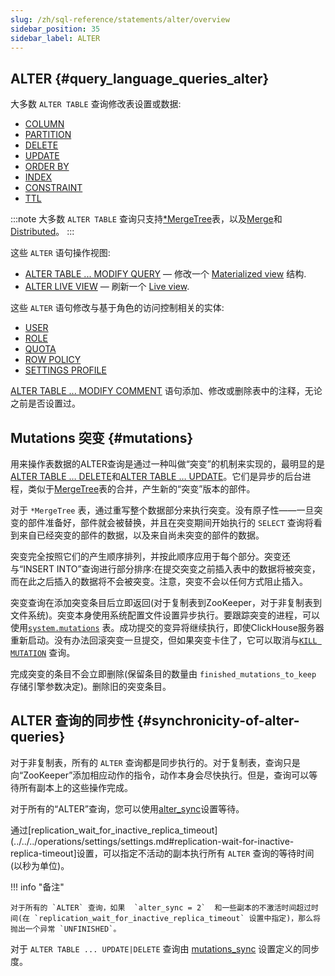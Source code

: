 ```yaml
---
slug: /zh/sql-reference/statements/alter/overview
sidebar_position: 35
sidebar_label: ALTER
---
```


## ALTER {#query_language_queries_alter}

大多数 `ALTER TABLE` 查询修改表设置或数据:

-   [COLUMN](../../../sql-reference/statements/alter/column.mdx)
-   [PARTITION](../../../sql-reference/statements/alter/partition.mdx)
-   [DELETE](../../../sql-reference/statements/alter/delete.md)
-   [UPDATE](../../../sql-reference/statements/alter/update.md)
-   [ORDER BY](../../../sql-reference/statements/alter/order-by.md)
-   [INDEX](../../../sql-reference/statements/alter/index/index.md)
-   [CONSTRAINT](../../../sql-reference/statements/alter/constraint.md)
-   [TTL](../../../sql-reference/statements/alter/ttl.md)

:::note
大多数 `ALTER TABLE` 查询只支持[\*MergeTree](../../../engines/table-engines/mergetree-family/index.md)表，以及[Merge](../../../engines/table-engines/special/merge.md)和[Distributed](../../../engines/table-engines/special/distributed.md)。
:::

这些 `ALTER` 语句操作视图:

-   [ALTER TABLE ... MODIFY QUERY](../../../sql-reference/statements/alter/view.md) — 修改一个 [Materialized view](../create/view.md#materialized) 结构.
-   [ALTER LIVE VIEW](../../../sql-reference/statements/alter/view.md#alter-live-view) — 刷新一个 [Live view](../create/view.md#live-view).

这些 `ALTER` 语句修改与基于角色的访问控制相关的实体:

-   [USER](../../../sql-reference/statements/alter/user.mdx)
-   [ROLE](../../../sql-reference/statements/alter/role.md)
-   [QUOTA](../../../sql-reference/statements/alter/quota.mdx)
-   [ROW POLICY](../../../sql-reference/statements/alter/row-policy.md)
-   [SETTINGS PROFILE](../../../sql-reference/statements/alter/settings-profile.md)

[ALTER TABLE ... MODIFY COMMENT](../alter/index.md) 语句添加、修改或删除表中的注释，无论之前是否设置过。

## Mutations 突变 {#mutations}

用来操作表数据的ALTER查询是通过一种叫做“突变”的机制来实现的，最明显的是[ALTER TABLE … DELETE](../../../sql-reference/statements/alter/delete.md)和[ALTER TABLE … UPDATE](../../../sql-reference/statements/alter/update.md)。它们是异步的后台进程，类似于[MergeTree](../../../engines/table-engines/mergetree-family/index.md)表的合并，产生新的“突变”版本的部件。



对于 `*MergeTree` 表，通过重写整个数据部分来执行突变。没有原子性——一旦突变的部件准备好，部件就会被替换，并且在突变期间开始执行的 `SELECT` 查询将看到来自已经突变的部件的数据，以及来自尚未突变的部件的数据。



突变完全按照它们的产生顺序排列，并按此顺序应用于每个部分。突变还与“INSERT INTO”查询进行部分排序:在提交突变之前插入表中的数据将被突变，而在此之后插入的数据将不会被突变。注意，突变不会以任何方式阻止插入。



突变查询在添加突变条目后立即返回(对于复制表到ZooKeeper，对于非复制表到文件系统)。突变本身使用系统配置文件设置异步执行。要跟踪突变的进程，可以使用[`system.mutations`](../../../operations/system-tables/mutations.md#system_tables-mutations) 表。成功提交的变异将继续执行，即使ClickHouse服务器重新启动。没有办法回滚突变一旦提交，但如果突变卡住了，它可以取消与[`KILL MUTATION`](../../../sql-reference/statements/misc.md#kill-mutation) 查询。



完成突变的条目不会立即删除(保留条目的数量由 `finished_mutations_to_keep` 存储引擎参数决定)。删除旧的突变条目。

## ALTER 查询的同步性 {#synchronicity-of-alter-queries}


对于非复制表，所有的 `ALTER` 查询都是同步执行的。对于复制表，查询只是向“ZooKeeper”添加相应动作的指令，动作本身会尽快执行。但是，查询可以等待所有副本上的这些操作完成。

对于所有的“ALTER”查询，您可以使用[alter_sync](../../../operations/settings/settings.md#alter-sync)设置等待。

通过[replication_wait_for_inactive_replica_timeout](../../../operations/settings/settings.md#replication-wait-for-inactive-replica-timeout]设置，可以指定不活动的副本执行所有 `ALTER` 查询的等待时间(以秒为单位)。



!!! info "备注"

    对于所有的 `ALTER` 查询，如果  `alter_sync = 2`  和一些副本的不激活时间超过时间(在 `replication_wait_for_inactive_replica_timeout` 设置中指定)，那么将抛出一个异常 `UNFINISHED`。



对于 `ALTER TABLE ... UPDATE|DELETE` 查询由 [mutations_sync](../../../operations/settings/settings.md#mutations_sync) 设置定义的同步度。
